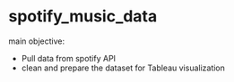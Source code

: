 # spotify_music_data
main objective:
- Pull data from spotify API
- clean and prepare the dataset for Tableau visualization
